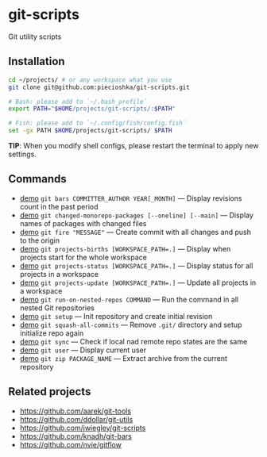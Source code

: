# git-scripts

Git utility scripts

## Installation

```bash
cd ~/projects/ # or any workspace what you use
git clone git@github.com:piecioshka/git-scripts.git

# Bash: please add to `~/.bash_profile`
export PATH="$HOME/projects/git-scripts/:$PATH"

# Fish: please add to `~/.config/fish/config.fish`
set -gx PATH $HOME/projects/git-scripts/ $PATH
```

**TIP**: When you modify shell configs, please restart the terminal to apply new settings.

## Commands

- [demo](demos/git-bars.example) `git bars COMMITTER_AUTHOR YEAR[_MONTH]` — Display revisions count in the past period
- [demo](demos/git-changed-monorepo-packages.example) `git changed-monorepo-packages [--oneline] [--main]` — Display names of packages with changed files
- [demo](demos/git-fire.example) `git fire "MESSAGE"` — Create commit with all changes and push to the origin
- [demo](demos/git-projects-births.example) `git projects-births [WORKSPACE_PATH=.]` — Display when projects start for the whole workspace
- [demo](demos/git-projects-status.example) `git projects-status [WORKSPACE_PATH=.]` — Display status for all projects in a workspace
- [demo](demos/git-projects-update.example) `git projects-update [WORKSPACE_PATH=.]` — Update all projects in a workspace
- [demo](demos/git-run-on-nested-repos.example) `git run-on-nested-repos COMMAND` — Run the command in all nested Git repositories
- [demo](demos/git-setup.example) `git setup` — Init repository and create initial revision
- [demo](demos/git-squash-all-commits.example) `git squash-all-commits` — Remove `.git/` directory and setup initialize repo again
- [demo](demos/git-sync.example) `git sync` — Check if local nad remote repo states are the same
- [demo](demos/git-user.example) `git user` — Display current user
- [demo](demos/git-zip.example) `git zip PACKAGE_NAME` — Extract archive from the current repository

## Related projects

- https://github.com/aarek/git-tools
- https://github.com/ddollar/git-utils
- https://github.com/jwiegley/git-scripts
- https://github.com/knadh/git-bars
- https://github.com/nvie/gitflow
